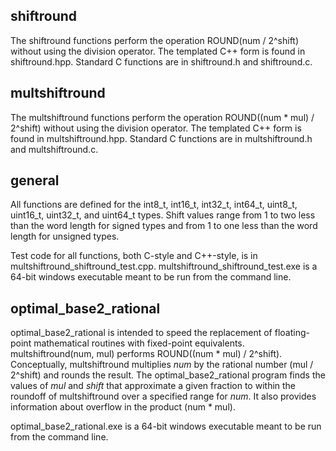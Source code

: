 ## shiftround

The shiftround functions perform the operation ROUND(num / 2^shift) without
using the division operator. The templated C++ form is found in shiftround.hpp.
Standard C functions are in shiftround.h and shiftround.c.

## multshiftround

The multshiftround functions perform the operation ROUND((num * mul) / 2^shift) without
using the division operator. The templated C++ form is found in multshiftround.hpp.
Standard C functions are in multshiftround.h and multshiftround.c.

## general

All functions are defined for the int8\_t, int16\_t, int32\_t, int64\_t, uint8\_t, uint16\_t,
uint32\_t, and uint64\_t types. Shift values range from 1 to two less than the word length
for signed types and from 1 to one less than the word length for unsigned types.

Test code for all functions, both C-style and C++-style, is in multshiftround\_shiftround\_test.cpp.
multshiftround\_shiftround\_test.exe is a 64-bit windows executable meant to be run from
the command line.

## optimal\_base2\_rational

optimal\_base2\_rational is intended to speed the replacement of floating-point
mathematical routines with fixed-point equivalents. multshiftround<shift>(num, mul)
performs ROUND((num * mul) / 2^shift). Conceptually, multshiftround multiplies _num_ by
the rational number (mul / 2^shift) and rounds the result. The optimal\_base2\_rational 
program finds the values of _mul_ and _shift_ that approximate a given fraction to within
the roundoff of multshiftround over a specified range for _num_. It also provides
information about overflow in the product (num * mul).

optimal\_base2\_rational.exe is a 64-bit windows executable meant to be run from
the command line.